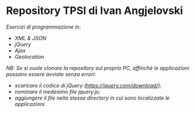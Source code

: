 # Repository TPSI di Ivan Angjelovski

*Esercizi di programmazione in:*

  - *XML & JSON*
  - *jQuery*
  - *Ajax*
  - *Geolocation*


*NB: Se si vuole clonare la repository sul proprio PC, affinchè le applicazioni possano essere avviate senza errori:*
- *scaricare il codice di jQuery (https://jquery.com/download/);*
- *nominare il medesimo file jquery.js;*
- *aggiungere il file nella stessa directory in cui sono localizzate le applicazioni.*
